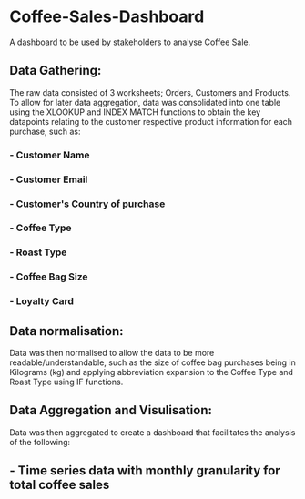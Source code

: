# Coffee-Sales-Dashboard
A dashboard to be used by stakeholders to analyse Coffee Sale. 


## Data Gathering: 
The raw data consisted of 3 worksheets; Orders, Customers and Products. To allow for later data aggregation, data was consolidated into one table using the XLOOKUP and INDEX MATCH functions to obtain the key datapoints relating to the customer respective product information for each purchase, such as: 

### - Customer Name
### - Customer Email
### - Customer's Country of purchase
### - Coffee Type 
### - Roast Type
### - Coffee Bag Size 
### - Loyalty Card 


## Data normalisation:
Data was then normalised to allow the data to be more readable/understandable, such as the size of coffee bag purchases being in Kilograms (kg) and applying abbreviation expansion to the Coffee Type and Roast Type using IF functions. 


## Data Aggregation and Visulisation:
Data was then aggregated to create a dashboard that facilitates the analysis of the following: 
## - Time series data with monthly granularity for total coffee sales
